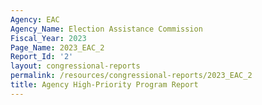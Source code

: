 ```yaml
---
Agency: EAC
Agency_Name: Election Assistance Commission
Fiscal_Year: 2023
Page_Name: 2023_EAC_2
Report_Id: '2'
layout: congressional-reports
permalink: /resources/congressional-reports/2023_EAC_2
title: Agency High-Priority Program Report
---
```


